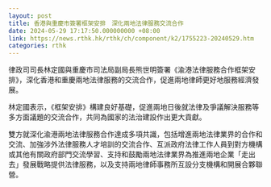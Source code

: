 ```yaml
---
layout: post
title: 香港與重慶市簽署框架安排　深化兩地法律服務交流合作
date: 2024-05-29 17:17:50.000000000 +08:00
link: https://news.rthk.hk/rthk/ch/component/k2/1755223-20240529.htm
categories: rthk
---
```


律政司司長林定國與重慶市司法局副局長熊世明簽署《渝港法律服務合作框架安排》，深化香港和重慶兩地法律服務的交流合作，促進兩地律師更好地服務經濟發展。

林定國表示，《框架安排》構建良好基礎，促進兩地日後就法律及爭議解決服務等多方面議題的交流合作，共同為國家的法治建設作出更大貢獻。

雙方就深化渝港兩地法律服務合作達成多項共識，包括增進兩地法律業界的合作和交流、加強涉外法律服務人才培訓的交流合作、互派政府法律工作人員到對方機構或其他有關政府部門交流學習、支持和鼓勵兩地法律業界為推進兩地企業「走出去」發展戰略提供法律服務，以及支持兩地律師事務所互設分支機構和開展合夥聯營。
